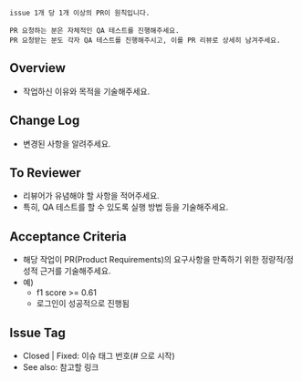 ```
issue 1개 당 1개 이상의 PR이 원칙입니다.

PR 요청하는 분은 자체적인 QA 테스트를 진행해주세요.
PR 요청받는 분도 각자 QA 테스트를 진행해주시고, 이를 PR 리뷰로 상세히 남겨주세요.
```
## Overview
- 작업하신 이유와 목적을 기술해주세요.
    
## Change Log
- 변경된 사항을 알려주세요.
    
## To Reviewer
- 리뷰어가 유념해야 할 사항을 적어주세요.
- 특히, QA 테스트를 할 수 있도록 실행 방법 등을 기술해주세요.

## Acceptance Criteria
- 해당 작업이 PR(Product Requirements)의 요구사항을 만족하기 위한 정량적/정성적 근거를 기술해주세요.
- 예)
    - f1 score >= 0.61
    - 로그인이 성공적으로 진행됨
    
## Issue Tag
- Closed | Fixed: 이슈 태그 번호(# 으로 시작)
- See also: 참고할 링크
